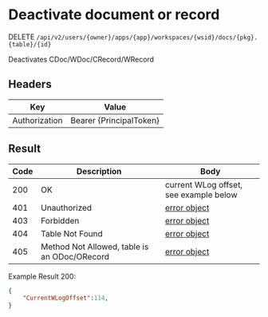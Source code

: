 # Deactivate document or record
DELETE `/api/v2/users/{owner}/apps/{app}/workspaces/{wsid}/docs/{pkg}.{table}/{id}`

Deactivates CDoc/WDoc/CRecord/WRecord

## Headers
| Key | Value |
| --- | --- |
| Authorization | Bearer {PrincipalToken} |

## Result
| Code | Description | Body |
| --- | --- | --- |
| 200 | OK | current WLog offset, see example below |
| 401 | Unauthorized | [error object](conventions.md#errors) |
| 403 | Forbidden | [error object](conventions.md#errors) |
| 404 | Table Not Found | [error object](conventions.md#errors) |
| 405 | Method Not Allowed, table is an ODoc/ORecord | [error object](conventions.md#errors) |

Example Result 200:
```json
{
    "CurrentWLogOffset":114,
}
```
